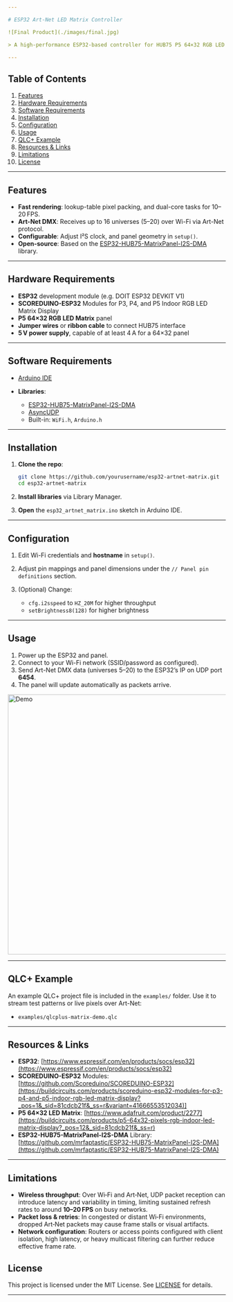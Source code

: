 ```yaml
---

# ESP32 Art-Net LED Matrix Controller

![Final Product](./images/final.jpg)

> A high-performance ESP32-based controller for HUB75 P5 64×32 RGB LED matrix panels, receiving Art-Net DMX over Wi-Fi and displaying pixel data at up to 20 FPS.

---
```


## Table of Contents

1. [Features](#features)
2. [Hardware Requirements](#hardware-requirements)
3. [Software Requirements](#software-requirements)
4. [Installation](#installation)
5. [Configuration](#configuration)
6. [Usage](#usage)
7. [QLC+ Example](#qlc-example)
8. [Resources & Links](#resources--links)
9. [Limitations](#Limitations)
10. [License](#license)

---

## Features

* **Fast rendering**: lookup-table pixel packing, and dual-core tasks for 10–20 FPS.
* **Art-Net DMX**: Receives up to 16 universes (5–20) over Wi-Fi via Art-Net protocol.
* **Configurable**: Adjust I²S clock, and panel geometry in `setup()`.
* **Open-source**: Based on the [ESP32-HUB75-MatrixPanel-I2S-DMA](https://github.com/mrfaptastic/ESP32-HUB75-MatrixPanel-I2S-DMA) library.

---

## Hardware Requirements

* **ESP32** development module (e.g. DOIT ESP32 DEVKIT V1)
* **SCOREDUINO-ESP32** Modules for P3, P4, and P5 Indoor RGB LED Matrix Display
* **P5 64×32 RGB LED Matrix** panel
* **Jumper wires** or **ribbon cable** to connect HUB75 interface
* **5 V power supply**, capable of at least 4 A for a 64×32 panel

---

## Software Requirements

* [Arduino IDE](https://www.arduino.cc/en/software)
* **Libraries**:

  * [ESP32-HUB75-MatrixPanel-I2S-DMA](https://github.com/mrfaptastic/ESP32-HUB75-MatrixPanel-I2S-DMA)
  * [AsyncUDP](https://github.com/me-no-dev/AsyncUDP)
  * Built-in: `WiFi.h`, `Arduino.h`

---

## Installation

1. **Clone the repo**:

   ```bash
   git clone https://github.com/yourusername/esp32-artnet-matrix.git
   cd esp32-artnet-matrix
   ```
2. **Install libraries** via Library Manager.
3. **Open** the `esp32_artnet_matrix.ino` sketch in Arduino IDE.

---

## Configuration

1. Edit Wi-Fi credentials and **hostname** in `setup()`.
2. Adjust pin mappings and panel dimensions under the `// Panel pin definitions` section.
3. (Optional) Change:

   * `cfg.i2sspeed` to `HZ_20M` for higher throughput
   * `setBrightness8(128)` for higher brightness

---

## Usage

1. Power up the ESP32 and panel.
2. Connect to your Wi-Fi network (SSID/password as configured).
3. Send Art-Net DMX data (universes 5–20) to the ESP32’s IP on UDP port **6454**.
4. The panel will update automatically as packets arrive.

<img src="./video/demo.gif" alt="Demo" width="600" />

---

## QLC+ Example

An example QLC+ project file is included in the `examples/` folder.
Use it to stream test patterns or live pixels over Art-Net:

* `examples/qlcplus-matrix-demo.qlc`

---

## Resources & Links

* **ESP32**: [https://www.espressif.com/en/products/socs/esp32](https://www.espressif.com/en/products/socs/esp32)
* **SCOREDUINO-ESP32** Modules: [https://github.com/Scoreduino/SCOREDUINO-ESP32](https://buildcircuits.com/products/scoreduino-esp32-modules-for-p3-p4-and-p5-indoor-rgb-led-matrix-display?_pos=1&_sid=81cdcb21f&_ss=r&variant=41666553512034)]
* **P5 64×32 LED Matrix**: [https://www.adafruit.com/product/2277](https://buildcircuits.com/products/p5-64x32-pixels-rgb-indoor-led-matrix-display?_pos=12&_sid=81cdcb21f&_ss=r)
* **ESP32-HUB75-MatrixPanel-I2S-DMA** Library: [https://github.com/mrfaptastic/ESP32-HUB75-MatrixPanel-I2S-DMA](https://github.com/mrfaptastic/ESP32-HUB75-MatrixPanel-I2S-DMA)

---

## Limitations

* **Wireless throughput**: Over Wi‑Fi and Art‑Net, UDP packet reception can introduce latency and variability in timing, limiting sustained refresh rates to around **10–20 FPS** on busy networks.
* **Packet loss & retries**: In congested or distant Wi‑Fi environments, dropped Art‑Net packets may cause frame stalls or visual artifacts.
* **Network configuration**: Routers or access points configured with client isolation, high latency, or heavy multicast filtering can further reduce effective frame rate.

## License

This project is licensed under the MIT License. See [LICENSE](LICENSE) for details.

---
